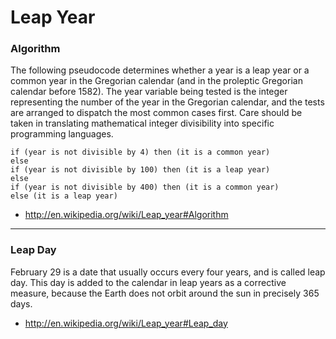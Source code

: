 # Leap Year

### Algorithm

The following pseudocode determines whether a year is a leap year or a common
year in the Gregorian calendar (and in the proleptic Gregorian calendar
before 1582). The year variable being tested is the integer representing the
number of the year in the Gregorian calendar, and the tests are arranged to
dispatch the most common cases first. Care should be taken in translating
mathematical integer divisibility into specific programming languages.

    if (year is not divisible by 4) then (it is a common year)
    else
    if (year is not divisible by 100) then (it is a leap year)
    else
    if (year is not divisible by 400) then (it is a common year)
    else (it is a leap year)

* http://en.wikipedia.org/wiki/Leap_year#Algorithm

----------------------------------------------------------------------------

### Leap Day

February 29 is a date that usually occurs every four years, and is called
leap day. This day is added to the calendar in leap years as a corrective
measure, because the Earth does not orbit around the sun in precisely 365
days.

* http://en.wikipedia.org/wiki/Leap_year#Leap_day

